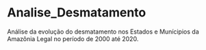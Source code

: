 # Analise_Desmatamento
Análise da evolução do desmatamento nos Estados e Munícipios da Amazônia Legal no período de 2000 até 2020.

